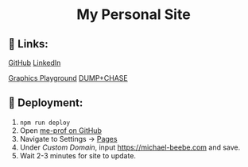 # <center>My Personal Site</center>

## :link: **Links:**

[GitHub](https://github.com/mpb9)
[LinkedIn](https://www.linkedin.com/in/michaelbeebe9/)

[Graphics Playground](https://graphics-playground.com/)
[DUMP+CHASE](https://dump-n-chase.com/)

## :rocket: **Deployment:**

1. `npm run deploy`
2. Open [me-prof on GitHub](https://github.com/mpb9/me-prof)
3. Navigate to Settings -> [Pages](https://github.com/mpb9/me-prof/settings/pages)
4. Under *Custom Domain*, input <https://michael-beebe.com> and save.
5. Wait 2-3 minutes for site to update.
